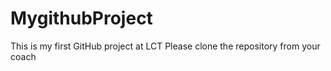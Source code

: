 # MygithubProject
This is my first GitHub project at LCT
Please clone the repository from your coach
